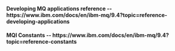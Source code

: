 <h4>Developing MQ applications reference -- https://www.ibm.com/docs/en/ibm-mq/9.4?topic=reference-developing-applications</h4>
<h4>MQI Constants -- https://www.ibm.com/docs/en/ibm-mq/9.4?topic=reference-constants</h4>
